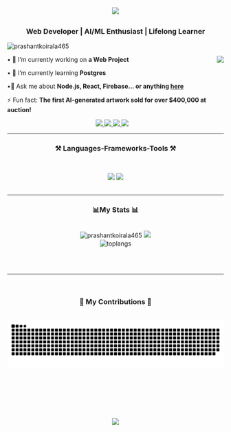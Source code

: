 
<h1 align="center">
    <img src="https://readme-typing-svg.herokuapp.com/?font=Righteous&size=35&center=true&vCenter=true&width=500&height=70&duration=4000&lines=Hello+There!+👋;+I'm+Prashant+Koirala!;" />
</h1>


<h3 align="center">Web Developer | AI/ML Enthusiast | Lifelong Learner</h3>
<p align="left"> <img src="https://komarev.com/ghpvc/?username=prashantkoirala465&label=Profile%20views&color=0e75b6&style=flat" alt="prashantkoirala465" /> </p>
<img align="right" height="150" src="https://i.giphy.com/zMukICnMEZmSf8zvXd.webp"  />

<div align="left">

 
• 🔭 I’m currently working on **a Web Project**
 
• 🌱 I’m currently learning **Postgres**

•💬 Ask me about **Node.js, React, Firebase... or anything [here](https://github.com/prashantkoirala465/prashantkoirala465/issues)**

⚡ Fun fact: **The first AI-generated artwork sold for over $400,000 at auction!**

 </div>

<div align="center"> 
  <a href="mailto:prashantkoirala465@gmail.com">
    <img src="https://img.shields.io/badge/Gmail-333333?style=for-the-badge&logo=gmail&logoColor=red" />
  </a>
   <a href="#">
    <img src="https://img.shields.io/badge/Twitter-1DA1F2?style=for-the-badge&logo=twitter&logoColor=white"/>
  </a>
  <a href="https://www.linkedin.com/in/prashantkoirala465" target="_blank">
    <img src="https://img.shields.io/badge/LinkedIn-0077B5?style=for-the-badge&logo=linkedin&logoColor=white" target="_blank" />
  </a>
  <a href="https://prashantkoirala.info.np">
     <img src="https://img.shields.io/badge/Portfolio-FF5722?style=for-the-badge&logo=todoist&logoColor=white" target="_blank" /> <!-- sqlite, safari, google-chrome are other good icon options -->
  </a>
</div>

 <hr/>

<h3 align="center">⚒️ Languages-Frameworks-Tools ⚒️</h3>
<br/>
<p align="center">
    <img src="https://skillicons.dev/icons?i=react,bootstrap,mui,html,css,vscode,github,figma,tailwind,git,r" />
    <img src="https://skillicons.dev/icons?i=nodejs,python,javascript,typescript,express,firebase,mongodb,c,java,nextjs,mysql,flask" /><br>
</div>

<br/>
<hr/>

<h3 align="center">📊My Stats 📊</h3>
<br>
<div align=center>
  <img width=290 src="https://github-readme-stats.vercel.app/api/top-langs?username=prashantkoirala465&show_icons=true&locale=en&layout=compact&border_radius=10&theme=tokyonight" alt="prashantkoirala465" />
    
  <img width=380 src="https://github-readme-stats.vercel.app/api?username=prashantkoirala465&show_icons=true&locale=en&border_radius=10&theme=tokyonight" />
  <br/>
  <img width=380 align="center" src="https://github-readme-streak-stats.herokuapp.com?user=prashantkoirala465&theme=tokyonight" alt="toplangs" />
</div>

<br/><br/>

<hr/>

<br/>

<div align="center">
  <h3>🎉 My Contributions 🎉</h3>
  <br>
  <img alt="snake eating my contributions" src="https://raw.githubusercontent.com/prashantkoirala465/prashantkoirala465/output/github-contribution-grid-snake.svg" />
  
  <br/><br/><br/>
</div>
<h1 align="center">
    <img src="https://readme-typing-svg.herokuapp.com/?font=Righteous&size=35&center=true&vCenter=true&width=500&height=70&duration=4000&lines=Thank+You+❤️;+For+Visiting+My+Profile!;" />
</h1>



